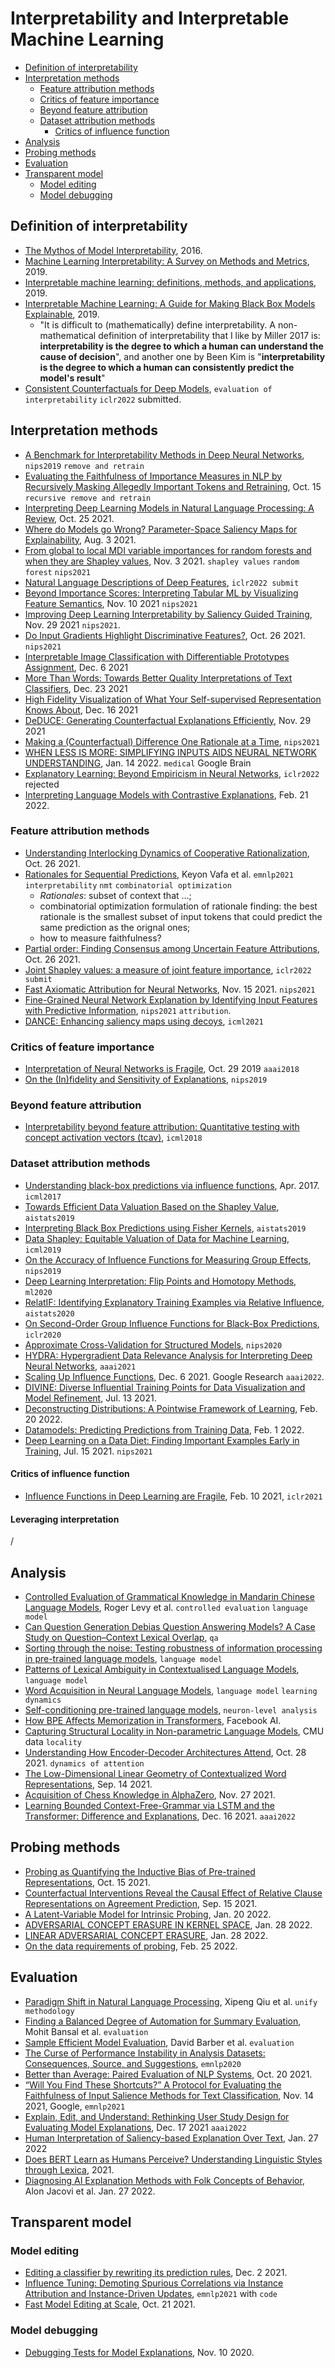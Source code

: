 
# Interpretability and Interpretable Machine Learning

- [Definition of interpretability](#definition-of-interpretability)
- [Interpretation methods](#interpretation-methods)
  - [Feature attribution methods](#feature-attribution-methods)
  - [Critics of feature importance](#critics-of-feature-importance)
  - [Beyond feature attribution](#beyond-feature-attribution)
  - [Dataset attribution methods](#dataset-attribution-methods)
    - [Critics of influence function](#critics-of-influence-function)
- [Analysis](#analysis)
- [Probing methods](#probing-methods)
- [Evaluation](#evaluation)
- [Transparent model](#transparent-model)
  - [Model editing](#model-editing)
  - [Model debugging](#model-debugging)

## Definition of interpretability

- [The Mythos of Model Interpretability](https://arxiv.org/pdf/1606.03490.pdf), 2016.
- [Machine Learning Interpretability: A Survey on Methods and Metrics](https://www.mdpi.com/2079-9292/8/8/832), 2019.
- [Interpretable machine learning: definitions, methods, and applications](https://arxiv.org/pdf/1901.04592.pdf), 2019.
- [Interpretable Machine Learning: A Guide for Making Black Box Models Explainable](https://christophm.github.io/interpretable-ml-book/), 2019.
  - "It is difficult to (mathematically) define interpretability. A non-mathematical definition of interpretability that I like by Miller 2017 is: **interpretability is the degree to which a human can understand the cause of decision**", and another one by Been Kim is "**interpretability is the degree to which a human can consistently predict the model's result**"
- [Consistent Counterfactuals for Deep Models](https://arxiv.org/pdf/2110.03109.pdf), `evaluation of interpretability` `iclr2022` submitted.

## Interpretation methods

- [A Benchmark for Interpretability Methods in Deep Neural Networks](https://arxiv.org/pdf/1806.10758.pdf), `nips2019` `remove and retrain`
- [Evaluating the Faithfulness of Importance Measures in NLP by Recursively Masking Allegedly Important Tokens and Retraining](https://arxiv.org/pdf/2110.08412.pdf), Oct. 15 `recursive remove and retrain`
- [Interpreting Deep Learning Models in Natural Language Processing: A Review](https://arxiv.org/pdf/2110.10470.pdf), Oct. 25 2021.
- [Where do Models go Wrong? Parameter-Space Saliency Maps for Explainability](https://arxiv.org/pdf/2108.01335.pdf), Aug. 3 2021.
- [From global to local MDI variable importances for random forests and when they are Shapley values](https://arxiv.org/pdf/2111.02218.pdf), Nov. 3 2021. `shapley values` `random forest` `nips2021`
- [Natural Language Descriptions of Deep Features](https://openreview.net/forum?id=NudBMY-tzDr), `iclr2022 submit`
- [Beyond Importance Scores: Interpreting Tabular ML by Visualizing Feature Semantics](https://arxiv.org/pdf/2111.05898.pdf), Nov. 10 2021 `nips2021`
- [Improving Deep Learning Interpretability by Saliency Guided Training](https://arxiv.org/pdf/2111.14338.pdf), Nov. 29 2021 `nips2021`.
- [Do Input Gradients Highlight Discriminative Features?](https://arxiv.org/pdf/2102.12781.pdf), Oct. 26 2021. `nips2021`
- [Interpretable Image Classification with Differentiable Prototypes Assignment](https://arxiv.org/pdf/2112.02902.pdf), Dec. 6 2021
- [More Than Words: Towards Better Quality Interpretations of Text Classifiers](https://arxiv.org/pdf/2112.12444.pdf), Dec. 23 2021
- [High Fidelity Visualization of What Your Self-supervised Representation Knows About](https://arxiv.org/pdf/2112.09164.pdf), Dec. 16 2021
- [DeDUCE: Generating Counterfactual Explanations Efficiently](https://arxiv.org/pdf/2111.15639.pdf), Nov. 29 2021
- [Making a (Counterfactual) Difference One Rationale at a Time](https://arxiv.org/pdf/2201.05177.pdf), `nips2021`
- [WHEN LESS IS MORE: SIMPLIFYING INPUTS AIDS NEURAL NETWORK UNDERSTANDING](https://arxiv.org/pdf/2201.05610.pdf), Jan. 14 2022. `medical` Google Brain
- [Explanatory Learning: Beyond Empiricism in Neural Networks](https://openreview.net/pdf?id=46lmrnVBHBL), `iclr2022` rejected
- [Interpreting Language Models with Contrastive Explanations](https://arxiv.org/pdf/2202.10419.pdf), Feb. 21 2022.

### Feature attribution methods

- [Understanding Interlocking Dynamics of Cooperative Rationalization](https://arxiv.org/pdf/2110.13880.pdf), Oct. 26 2021.
- [Rationales for Sequential Predictions](https://arxiv.org/pdf/2109.06387.pdf), Keyon Vafa et al. `emnlp2021` `interpretability` `nmt` `combinatorial optimization`
  - *Rationales*: subset of context that ...;
  - combinatorial optimization formulation of rationale finding: the best rationale is the smallest subset of input tokens that could predict the same prediction as the orignal ones;
  - how to measure faithfulness?
- [Partial order: Finding Consensus among Uncertain Feature Attributions](https://arxiv.org/pdf/2110.13369.pdf), Oct. 26 2021.
- [Joint Shapley values: a measure of joint feature importance](https://openreview.net/forum?id=vcUmUvQCloe), `iclr2022 submit`
- [Fast Axiomatic Attribution for Neural Networks](https://arxiv.org/pdf/2111.07668.pdf), Nov. 15 2021. `nips2021`
- [Fine-Grained Neural Network Explanation by Identifying Input Features with Predictive Information](https://arxiv.org/pdf/2110.01471.pdf), `nips2021` `attribution`.
- [DANCE: Enhancing saliency maps using decoys](http://proceedings.mlr.press/v139/lu21b/lu21b.pdf), `icml2021`

### Critics of feature importance

- [Interpretation of Neural Networks is Fragile](https://arxiv.org/abs/1710.10547), Oct. 29 2019 `aaai2018`
- [On the (In)fidelity and Sensitivity of Explanations](https://proceedings.neurips.cc/paper/2019/file/a7471fdc77b3435276507cc8f2dc2569-Paper.pdf), `nips2019`

### Beyond feature attribution

- [Interpretability beyond feature attribution: Quantitative testing with concept activation vectors (tcav)](http://proceedings.mlr.press/v80/kim18d/kim18d.pdf), `icml2018`

### Dataset attribution methods

- [Understanding black-box predictions via influence functions](http://proceedings.mlr.press/v70/koh17a/koh17a.pdf), Apr. 2017. `icml2017`
- [Towards Efficient Data Valuation Based on the Shapley Value](http://proceedings.mlr.press/v89/jia19a/jia19a.pdf), `aistats2019`
- [Interpreting Black Box Predictions using Fisher Kernels](http://proceedings.mlr.press/v89/khanna19a/khanna19a.pdf), `aistats2019`
- [Data Shapley: Equitable Valuation of Data for Machine Learning](http://proceedings.mlr.press/v97/ghorbani19c.html), `icml2019`
- [On the Accuracy of Influence Functions for Measuring Group Effects](https://arxiv.org/pdf/1905.13289.pdf), `nips2019`
- [Deep Learning Interpretation: Flip Points and Homotopy Methods](http://proceedings.mlr.press/v107/yousefzadeh20a/yousefzadeh20a.pdf), `ml2020`
- [RelatIF: Identifying Explanatory Training Examples via Relative Influence](http://proceedings.mlr.press/v108/barshan20a/barshan20a.pdf), `aistats2020`
- [On Second-Order Group Influence Functions for Black-Box Predictions](http://proceedings.mlr.press/v119/basu20b/basu20b.pdf), `iclr2020`
- [Approximate Cross-Validation for Structured Models](https://arxiv.org/pdf/2006.12669.pdf), `nips2020`
- [HYDRA: Hypergradient Data Relevance Analysis for Interpreting Deep Neural Networks](https://www.aaai.org/AAAI21Papers/AAAI-8686.ChenY.pdf), `aaai2021`
- [Scaling Up Influence Functions](https://arxiv.org/pdf/2112.03052.pdf), Dec. 6 2021. Google Research `aaai2022`.
- [DIVINE: Diverse Influential Training Points for Data Visualization and Model Refinement](https://arxiv.org/pdf/2107.05978.pdf), Jul. 13 2021.
- [Deconstructing Distributions: A Pointwise Framework of Learning](https://arxiv.org/pdf/2202.09931.pdf), Feb. 20 2022.
- [Datamodels: Predicting Predictions from Training Data](https://arxiv.org/abs/2202.00622), Feb. 1 2022.
- [Deep Learning on a Data Diet: Finding Important Examples Early in Training](https://arxiv.org/abs/2107.07075), Jul. 15 2021. `nips2021`

#### Critics of influence function

- [Influence Functions in Deep Learning are Fragile](https://arxiv.org/pdf/2006.14651.pdf), Feb. 10 2021, `iclr2021`


#### Leveraging interpretation

/


## Analysis

- [Controlled Evaluation of Grammatical Knowledge in Mandarin Chinese Language Models](https://arxiv.org/pdf/2109.11058.pdf), Roger Levy et al. `controlled evaluation` `language model`
- [Can Question Generation Debias Question Answering Models? A Case Study on Question–Context Lexical Overlap](https://arxiv.org/pdf/2109.11256.pdf), `qa`
- [Sorting through the noise: Testing robustness of information processing in pre-trained language models](https://arxiv.org/pdf/2109.12393.pdf), `language model`
- [Patterns of Lexical Ambiguity in Contextualised Language Models](https://arxiv.org/pdf/2109.13032.pdf), `language model`
- [Word Acquisition in Neural Language Models](https://arxiv.org/pdf/2110.02406.pdf), `language model` `learning dynamics`
- [Self-conditioning pre-trained language models](https://arxiv.org/pdf/2110.02802.pdf), `neuron-level analysis`
- [How BPE Affects Memorization in Transformers](https://arxiv.org/pdf/2110.02782.pdf), Facebook AI.
- [Capturing Structural Locality in Non-parametric Language Models](https://arxiv.org/pdf/2110.02870.pdf), CMU data `locality`
- [Understanding How Encoder-Decoder Architectures Attend](https://arxiv.org/pdf/2110.15253.pdf), Oct. 28 2021. `dynamics of attention`
- [The Low-Dimensional Linear Geometry of Contextualized Word Representations](https://arxiv.org/pdf/2105.07109.pdf), Sep. 14 2021.
- [Acquisition of Chess Knowledge in AlphaZero](https://arxiv.org/pdf/2111.09259.pdf), Nov. 27 2021.
- [Learning Bounded Context-Free-Grammar via LSTM and the Transformer: Difference and Explanations](https://arxiv.org/pdf/2112.09174.pdf), Dec. 16 2021. `aaai2022`

## Probing methods

- [Probing as Quantifying the Inductive Bias of Pre-trained Representations](https://arxiv.org/pdf/2110.08388.pdf), Oct. 15 2021.
- [Counterfactual Interventions Reveal the Causal Effect of Relative Clause Representations on Agreement Prediction](https://arxiv.org/pdf/2105.06965.pdf), Sep. 15 2021.
- [A Latent-Variable Model for Intrinsic Probing](https://arxiv.org/abs/2201.08214), Jan. 20 2022.
- [ADVERSARIAL CONCEPT ERASURE IN KERNEL SPACE](https://arxiv.org/pdf/2201.12191.pdf), Jan. 28 2022.
- [LINEAR ADVERSARIAL CONCEPT ERASURE](https://arxiv.org/pdf/2201.12091.pdf), Jan. 28 2022.
- [On the data requirements of probing](https://arxiv.org/pdf/2202.12801.pdf), Feb. 25 2022.


## Evaluation

- [Paradigm Shift in Natural Language Processing](https://arxiv.org/pdf/2109.12575.pdf), Xipeng Qiu et al. `unify methodology`
- [Finding a Balanced Degree of Automation for Summary Evaluation](https://arxiv.org/pdf/2109.11503.pdf), Mohit Bansal et al. `evaluation`
- [Sample Efficient Model Evaluation](https://arxiv.org/pdf/2109.12043.pdf), David Barber et al. `evaluation`
- [The Curse of Performance Instability in Analysis Datasets: Consequences, Source, and Suggestions](https://aclanthology.org/2020.emnlp-main.659.pdf), `emnlp2020`
- [Better than Average: Paired Evaluation of NLP Systems](https://arxiv.org/pdf/2110.10746.pdf), Oct. 20 2021.
- [“Will You Find These Shortcuts?” A Protocol for Evaluating the Faithfulness of Input Salience Methods for Text Classification](https://arxiv.org/pdf/2111.07367.pdf), Nov. 14 2021, Google, `emnlp2021`
- [Explain, Edit, and Understand: Rethinking User Study Design for Evaluating Model Explanations](https://arxiv.org/pdf/2112.09669.pdf), Dec. 17 2021 `aaai2022`
- [Human Interpretation of Saliency-based Explanation Over Text](https://arxiv.org/abs/2201.11569), Jan. 27 2022
- [Does BERT Learn as Humans Perceive? Understanding Linguistic Styles through Lexica](https://aclanthology.org/2021.emnlp-main.510.pdf), 2021.
- [Diagnosing AI Explanation Methods with Folk Concepts of Behavior](https://arxiv.org/abs/2201.11239), Alon Jacovi et al. Jan. 27 2022.

## Transparent model

### Model editing

- [Editing a classifier by rewriting its prediction rules](https://arxiv.org/pdf/2112.01008.pdf), Dec. 2 2021.
- [Influence Tuning: Demoting Spurious Correlations via Instance Attribution and Instance-Driven Updates](https://arxiv.org/pdf/2110.03212.pdf), `emnlp2021` with `code`
- [Fast Model Editing at Scale](https://arxiv.org/pdf/2110.11309.pdf), Oct. 21 2021.

### Model debugging

- [Debugging Tests for Model Explanations](https://arxiv.org/pdf/2011.05429.pdf), Nov. 10 2020.
